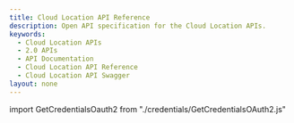 ```yaml
---
title: Cloud Location API Reference
description: Open API specification for the Cloud Location APIs.
keywords:
  - Cloud Location APIs
  - 2.0 APIs
  - API Documentation
  - Cloud Location API Reference
  - Cloud Location API Swagger
layout: none
---
```

import GetCredentialsOauth2 from "./credentials/GetCredentialsOAuth2.js"

<GetCredentialsOauth2 />

<RedoclyAPIBlock src="/analytics-2.0-apis/cloud-locations.json" scrollYOffset={64}/>
